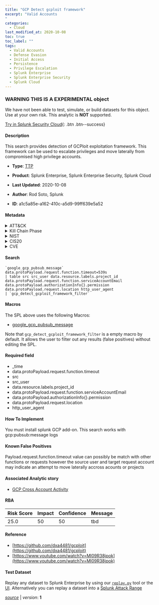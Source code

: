 ```yaml
---
title: "GCP Detect gcploit framework"
excerpt: "Valid Accounts
"
categories:
  - Cloud
last_modified_at: 2020-10-08
toc: true
toc_label: ""
tags:
  - Valid Accounts
  - Defense Evasion
  - Initial Access
  - Persistence
  - Privilege Escalation
  - Splunk Enterprise
  - Splunk Enterprise Security
  - Splunk Cloud
---
```


###  WARNING THIS IS A EXPERIMENTAL object
We have not been able to test, simulate, or build datasets for this object. Use at your own risk. This analytic is **NOT** supported.


[Try in Splunk Security Cloud](https://www.splunk.com/en_splunk_app_enrichmentus/cyber-security.html){: .btn .btn--success}

#### Description

This search provides detection of GCPloit exploitation framework. This framework can be used to escalate privileges and move laterally from compromised high privilege accounts.

- **Type**: [TTP](https://github.com/splunk/security_content/wiki/Detection-Analytic-Types)
- **Product**: Splunk Enterprise, Splunk Enterprise Security, Splunk Cloud


- **Last Updated**: 2020-10-08
- **Author**: Rod Soto, Splunk
- **ID**: a1c5a85e-a162-410c-a5d9-99ff639e5a52


#### Metadata

<details>
  <summary>ATT&CK</summary>


| ID             | Technique        |  Tactic             |
| -------------- | ---------------- |-------------------- |
| [T1078](https://attack.mitre.org/techniques/T1078/) | Valid Accounts | Defense Evasion, Initial Access, Persistence, Privilege Escalation |

</details>


<details>
  <summary>Kill Chain Phase</summary>

* Exploitation


</details>


<details>
  <summary>NIST</summary>



</details>

<details>
  <summary>CIS20</summary>



</details>

<details>
  <summary>CVE</summary>



</details>

#### Search

```
`google_gcp_pubsub_message` data.protoPayload.request.function.timeout=539s 
| table src src_user data.resource.labels.project_id data.protoPayload.request.function.serviceAccountEmail data.protoPayload.authorizationInfo{}.permission data.protoPayload.request.location http_user_agent 
| `gcp_detect_gcploit_framework_filter`
```

#### Macros
The SPL above uses the following Macros:
* [google_gcp_pubsub_message](https://github.com/splunk/security_content/blob/develop/macros/google_gcp_pubsub_message.yml)

Note that `gcp_detect_gcploit_framework_filter` is a empty macro by default. It allows the user to filter out any results (false positives) without editing the SPL.

#### Required field
* _time
* data.protoPayload.request.function.timeout
* src
* src_user
* data.resource.labels.project_id
* data.protoPayload.request.function.serviceAccountEmail
* data.protoPayload.authorizationInfo{}.permission
* data.protoPayload.request.location
* http_user_agent


#### How To Implement
You must install splunk GCP add-on. This search works with gcp:pubsub:message logs

#### Known False Positives
Payload.request.function.timeout value can possibly be match with other functions or requests however the source user and target request account may indicate an attempt to move laterally accross acounts or projects

#### Associated Analytic story
* [GCP Cross Account Activity](/stories/gcp_cross_account_activity)




#### RBA

| Risk Score  | Impact      | Confidence   | Message      |
| ----------- | ----------- |--------------|--------------|
| 25.0 | 50 | 50 | tbd |


#### Reference

* [https://github.com/dxa4481/gcploit](https://github.com/dxa4481/gcploit)
* [https://www.youtube.com/watch?v=Ml09R38jpok](https://www.youtube.com/watch?v=Ml09R38jpok)



#### Test Dataset
Replay any dataset to Splunk Enterprise by using our [`replay.py`](https://github.com/splunk/attack_data#using-replaypy) tool or the [UI](https://github.com/splunk/attack_data#using-ui).
Alternatively you can replay a dataset into a [Splunk Attack Range](https://github.com/splunk/attack_range#replay-dumps-into-attack-range-splunk-server)



[*source*](https://github.com/splunk/security_content/tree/develop/detections/experimental/cloud/gcp_detect_gcploit_framework.yml) \| *version*: **1**